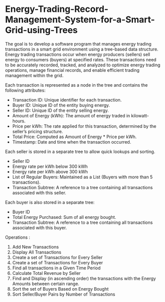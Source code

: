 # Energy-Trading-Record-Management-System-for-a-Smart-Grid-using-Trees
The goal is to develop a software program that manages energy trading transactions in a smart
grid environment using a tree-based data structure. Energy trading transactions occur when
energy producers (sellers) sell energy to consumers (buyers) at specified rates. These
transactions need to be accurately recorded, tracked, and analyzed to optimize energy trading
operations, manage financial records, and enable efficient trading management within the grid.

Each transaction is represented as a node in the tree and contains the following attributes:
- Transaction ID: Unique identifier for each transaction.
- Buyer ID: Unique ID of the entity buying energy.
- Seller ID: Unique ID of the entity selling energy.
- Amount of Energy (kWh): The amount of energy traded in kilowatt-hours.
- Price per kWh: The rate applied for this transaction, determined by the seller’s pricing
structure.
- Total Price: Computed as Amount of Energy * Price per kWh.
- Timestamp: Date and time when the transaction occurred.
  
Each seller is stored in a separate tree to allow quick lookups and sorting.
- Seller ID
- Energy rate per kWh below 300 kWh
- Energy rate per kWh above 300 kWh
- List of Regular Buyers: Maintained as a List (Buyers with more than 5 transactions).
- Transaction Subtree: A reference to a tree containing all transactions associated with this
seller.

Each buyer is also stored in a separate tree:
- Buyer ID
- Total Energy Purchased: Sum of all energy bought.
- Transaction Subtree: A reference to a tree containing all transactions associated with this
buyer.

Operations :
1. Add New Transactions
2. Display All Transactions
3. Create a set of Transactions for Every Seller
4. Create a set of Transactions for Every Buyer
5. Find all transactions in a Given Time Period
6. Calculate Total Revenue by Seller
7. Find and Display (in ascending order) the transactions with the Energy Amounts between
certain range.
8. Sort the set of Buyers Based on Energy Bought
9. Sort Seller/Buyer Pairs by Number of Transactions
